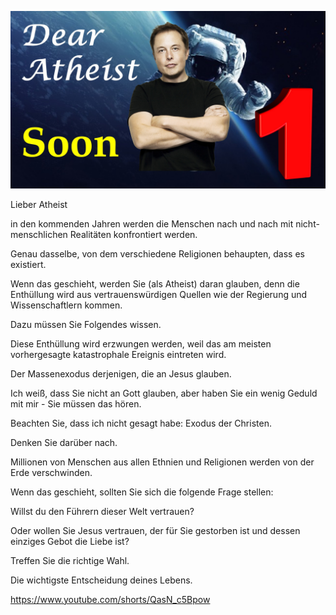 ![Video cover image](../cover.jpg "cover photo")

Lieber Atheist

in den kommenden Jahren werden die Menschen nach und nach mit nicht-menschlichen Realitäten konfrontiert werden.

Genau dasselbe, von dem verschiedene Religionen behaupten, dass es existiert.

Wenn das geschieht, werden Sie (als Atheist) daran glauben, denn die Enthüllung wird aus vertrauenswürdigen Quellen wie der Regierung und Wissenschaftlern kommen.

Dazu müssen Sie Folgendes wissen.

Diese Enthüllung wird erzwungen werden, weil das am meisten vorhergesagte katastrophale Ereignis eintreten wird.

Der Massenexodus derjenigen, die an Jesus glauben.

Ich weiß, dass Sie nicht an Gott glauben, aber haben Sie ein wenig Geduld mit mir - Sie müssen das hören.

Beachten Sie, dass ich nicht gesagt habe: Exodus der Christen.

Denken Sie darüber nach.

Millionen von Menschen aus allen Ethnien und Religionen werden von der Erde verschwinden.

Wenn das geschieht, sollten Sie sich die folgende Frage stellen:

Willst du den Führern dieser Welt vertrauen?

Oder wollen Sie Jesus vertrauen, der für Sie gestorben ist und dessen einziges Gebot die Liebe ist?

Treffen Sie die richtige Wahl.

Die wichtigste Entscheidung deines Lebens.

https://www.youtube.com/shorts/QasN_c5Bpow
